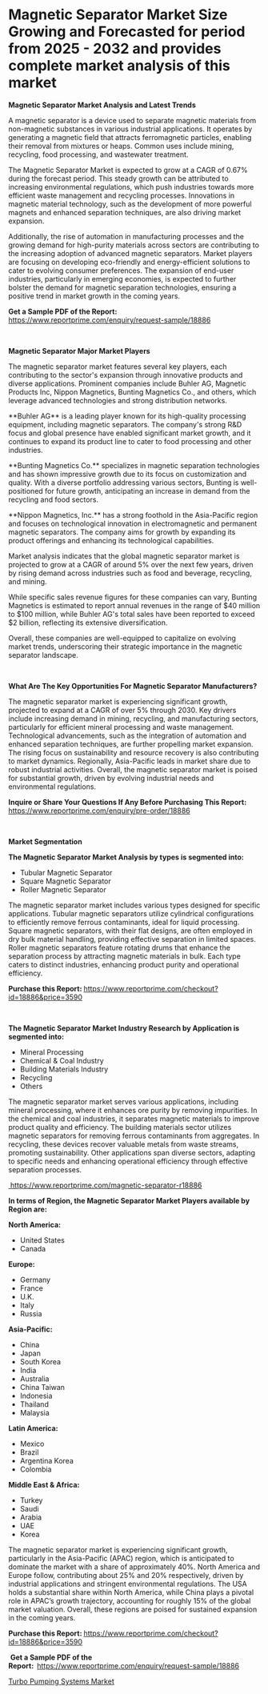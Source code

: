 <p><h1>Magnetic Separator Market Size Growing and Forecasted for period from 2025 - 2032 and provides complete market analysis of this market</h1></p><p><strong>Magnetic Separator Market Analysis and Latest Trends</strong></p>
<p><p>A magnetic separator is a device used to separate magnetic materials from non-magnetic substances in various industrial applications. It operates by generating a magnetic field that attracts ferromagnetic particles, enabling their removal from mixtures or heaps. Common uses include mining, recycling, food processing, and wastewater treatment.</p><p>The Magnetic Separator Market is expected to grow at a CAGR of 0.67% during the forecast period. This steady growth can be attributed to increasing environmental regulations, which push industries towards more efficient waste management and recycling processes. Innovations in magnetic material technology, such as the development of more powerful magnets and enhanced separation techniques, are also driving market expansion. </p><p>Additionally, the rise of automation in manufacturing processes and the growing demand for high-purity materials across sectors are contributing to the increasing adoption of advanced magnetic separators. Market players are focusing on developing eco-friendly and energy-efficient solutions to cater to evolving consumer preferences. The expansion of end-user industries, particularly in emerging economies, is expected to further bolster the demand for magnetic separation technologies, ensuring a positive trend in market growth in the coming years.</p></p>
<p><strong>Get a Sample PDF of the Report:&nbsp;</strong> <a href="https://www.reportprime.com/enquiry/request-sample/18886?utm_campaign=3120&utm_medium=2&utm_source=Github&utm_content=ia&utm_term=19032025&utm_id=magnetic-separator">https://www.reportprime.com/enquiry/request-sample/18886</a></p>
<p>&nbsp;</p>
<p><strong>Magnetic Separator Major Market Players</strong></p>
<p><p>The magnetic separator market features several key players, each contributing to the sector's expansion through innovative products and diverse applications. Prominent companies include Buhler AG, Magnetic Products Inc, Nippon Magnetics, Bunting Magnetics Co., and others, which leverage advanced technologies and strong distribution networks.</p><p>**Buhler AG** is a leading player known for its high-quality processing equipment, including magnetic separators. The company's strong R&D focus and global presence have enabled significant market growth, and it continues to expand its product line to cater to food processing and other industries.</p><p>**Bunting Magnetics Co.** specializes in magnetic separation technologies and has shown impressive growth due to its focus on customization and quality. With a diverse portfolio addressing various sectors, Bunting is well-positioned for future growth, anticipating an increase in demand from the recycling and food sectors.</p><p>**Nippon Magnetics, Inc.** has a strong foothold in the Asia-Pacific region and focuses on technological innovation in electromagnetic and permanent magnetic separators. The company aims for growth by expanding its product offerings and enhancing its technological capabilities.</p><p>Market analysis indicates that the global magnetic separator market is projected to grow at a CAGR of around 5% over the next few years, driven by rising demand across industries such as food and beverage, recycling, and mining.</p><p>While specific sales revenue figures for these companies can vary, Bunting Magnetics is estimated to report annual revenues in the range of $40 million to $100 million, while Buhler AG's total sales have been reported to exceed $2 billion, reflecting its extensive diversification.</p><p>Overall, these companies are well-equipped to capitalize on evolving market trends, underscoring their strategic importance in the magnetic separator landscape.</p></p>
<p>&nbsp;</p>
<p><strong>What Are The Key Opportunities For Magnetic Separator Manufacturers?</strong></p>
<p><p>The magnetic separator market is experiencing significant growth, projected to expand at a CAGR of over 5% through 2030. Key drivers include increasing demand in mining, recycling, and manufacturing sectors, particularly for efficient mineral processing and waste management. Technological advancements, such as the integration of automation and enhanced separation techniques, are further propelling market expansion. The rising focus on sustainability and resource recovery is also contributing to market dynamics. Regionally, Asia-Pacific leads in market share due to robust industrial activities. Overall, the magnetic separator market is poised for substantial growth, driven by evolving industrial needs and environmental regulations.</p></p>
<p><strong>Inquire or Share Your Questions If Any Before Purchasing This Report:</strong> <a href="https://www.reportprime.com/enquiry/pre-order/18886?utm_campaign=3120&utm_medium=2&utm_source=Github&utm_content=ia&utm_term=19032025&utm_id=magnetic-separator">https://www.reportprime.com/enquiry/pre-order/18886</a></p>
<p>&nbsp;</p>
<p><strong>Market Segmentation</strong></p>
<p><strong>The Magnetic Separator Market Analysis by types is segmented into:</strong></p>
<p><ul><li>Tubular Magnetic Separator</li><li>Square Magnetic Separator</li><li>Roller Magnetic Separator</li></ul></p>
<p><p>The magnetic separator market includes various types designed for specific applications. Tubular magnetic separators utilize cylindrical configurations to efficiently remove ferrous contaminants, ideal for liquid processing. Square magnetic separators, with their flat designs, are often employed in dry bulk material handling, providing effective separation in limited spaces. Roller magnetic separators feature rotating drums that enhance the separation process by attracting magnetic materials in bulk. Each type caters to distinct industries, enhancing product purity and operational efficiency.</p></p>
<p><strong>Purchase this Report:&nbsp;</strong><a href="https://www.reportprime.com/checkout?id=18886&price=3590&utm_campaign=3120&utm_medium=2&utm_source=Github&utm_content=ia&utm_term=19032025&utm_id=magnetic-separator">https://www.reportprime.com/checkout?id=18886&price=3590</a></p>
<p>&nbsp;</p>
<p><strong>The Magnetic Separator Market Industry Research by Application is segmented into:</strong></p>
<p><ul><li>Mineral Processing</li><li>Chemical & Coal Industry</li><li>Building Materials Industry</li><li>Recycling</li><li>Others</li></ul></p>
<p><p>The magnetic separator market serves various applications, including mineral processing, where it enhances ore purity by removing impurities. In the chemical and coal industries, it separates magnetic materials to improve product quality and efficiency. The building materials sector utilizes magnetic separators for removing ferrous contaminants from aggregates. In recycling, these devices recover valuable metals from waste streams, promoting sustainability. Other applications span diverse sectors, adapting to specific needs and enhancing operational efficiency through effective separation processes.</p></p>
<p><a href="https://www.reportprime.com/magnetic-separator-r18886?utm_campaign=3120&utm_medium=2&utm_source=Github&utm_content=ia&utm_term=19032025&utm_id=magnetic-separator">&nbsp;https://www.reportprime.com/magnetic-separator-r18886</a></p>
<p><strong>In terms of Region, the Magnetic Separator Market Players available by Region are:</strong></p>
<p>
    <p> <strong> North America: </strong>
        <ul>
            <li>United States</li>
            <li>Canada</li>
        </ul>
        </p> 
    <p> <strong> Europe: </strong>
        <ul>
            <li>Germany</li>
            <li>France</li>
            <li>U.K.</li>
            <li>Italy</li>
            <li>Russia</li>
        </ul>
        </p> 
    <p> <strong> Asia-Pacific: </strong>
        <ul>
            <li>China</li>
            <li>Japan</li>
            <li>South Korea</li>
            <li>India</li>
            <li>Australia</li>
            <li>China Taiwan</li>
            <li>Indonesia</li>
            <li>Thailand</li>
            <li>Malaysia</li>
        </ul>
        </p> 
    <p> <strong> Latin America: </strong>
        <ul>
            <li>Mexico</li>
            <li>Brazil</li>
            <li>Argentina Korea</li>
            <li>Colombia</li>
        </ul>
        </p> 
    <p> <strong> Middle East & Africa: </strong>
        <ul>
            <li>Turkey</li>
            <li>Saudi</li>
            <li>Arabia</li>
            <li>UAE</li>
            <li>Korea</li>
        </ul>
    </p>
    </p>
<p><p>The magnetic separator market is experiencing significant growth, particularly in the Asia-Pacific (APAC) region, which is anticipated to dominate the market with a share of approximately 40%. North America and Europe follow, contributing about 25% and 20% respectively, driven by industrial applications and stringent environmental regulations. The USA holds a substantial share within North America, while China plays a pivotal role in APAC’s growth trajectory, accounting for roughly 15% of the global market valuation. Overall, these regions are poised for sustained expansion in the coming years.</p></p>
<p><strong>Purchase this Report: </strong><a href="https://www.reportprime.com/checkout?id=18886&price=3590&utm_campaign=3120&utm_medium=2&utm_source=Github&utm_content=ia&utm_term=19032025&utm_id=magnetic-separator">https://www.reportprime.com/checkout?id=18886&price=3590</a></p>
<p>&nbsp;<strong>Get a Sample PDF of the Report:&nbsp;&nbsp;</strong><a href="https://www.reportprime.com/enquiry/request-sample/18886?utm_campaign=3120&utm_medium=2&utm_source=Github&utm_content=ia&utm_term=19032025&utm_id=magnetic-separator">https://www.reportprime.com/enquiry/request-sample/18886</a></p>
<p><strong></strong></p>
<p><p><a href="https://github.com/haaszgettre6/Market-Research-Report-List-1/blob/main/turbo-pumping-systems-market.md?utm_campaign=3120&utm_medium=2&utm_source=Github&utm_content=ia&utm_term=19032025&utm_id=magnetic-separator">Turbo Pumping Systems Market</a></p></p>